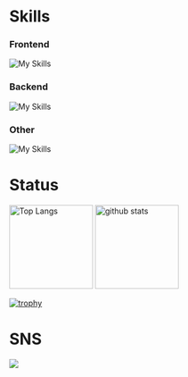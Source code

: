 # Skills
### Frontend
![My Skills](https://skillicons.dev/icons?i=ts,react,nextjs,firebase)
### Backend
![My Skills](https://skillicons.dev/icons?i=cpp,go,ts,docker,mysql,postgres,nginx)
### Other
![My Skills](https://skillicons.dev/icons?i=neovim,git,github,vscode,linux)

# Status

<p align="left"> 
  <img alt="Top Langs" height="150px" src="https://github-readme-stats.vercel.app/api/top-langs/?username=Kurichi&layout=compact&count_private=true&show_icons=true&theme=onedark" />
  <img alt="github stats" height="150px" src="https://github-readme-stats.vercel.app/api?username=Kurichi&count_private=true&show_icons=true&show_icons=true&theme=onedark" />
</p>

[![trophy](https://github-profile-trophy.vercel.app/?username=Kurichi&theme=onedark&column=7
)](https://github.com/ryo-ma/github-profile-trophy)

# SNS
[![](https://skillicons.dev/icons?i=twitter)](https://twitter.com/kurichi97)
